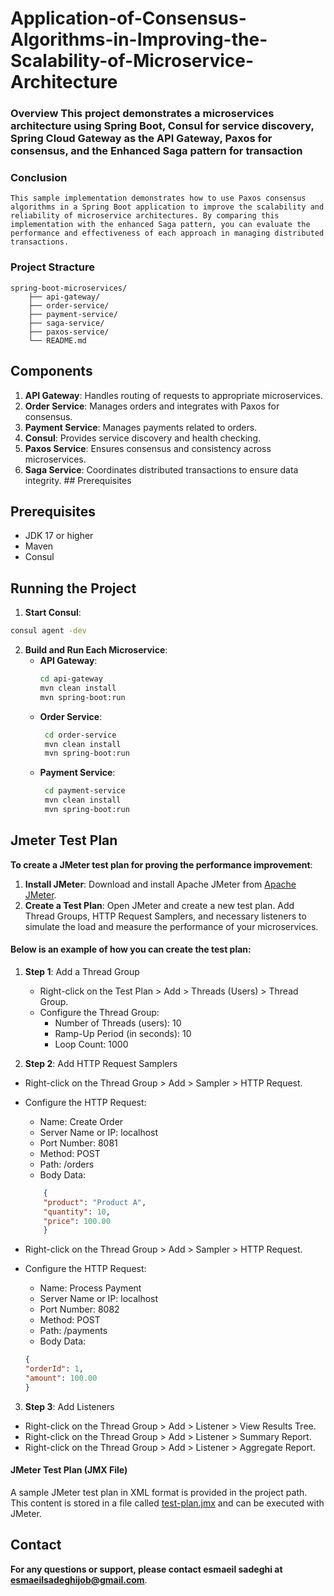 ﻿# Application-of-Consensus-Algorithms-in-Improving-the-Scalability-of-Microservice-Architecture

### Overview This project demonstrates a microservices architecture using Spring Boot, Consul for service discovery, Spring Cloud Gateway as the API Gateway, Paxos for consensus, and the Enhanced Saga pattern for transaction

### Conclusion
````
This sample implementation demonstrates how to use Paxos consensus algorithms in a Spring Boot application to improve the scalability and reliability of microservice architectures. By comparing this implementation with the enhanced Saga pattern, you can evaluate the performance and effectiveness of each approach in managing distributed transactions.
````

### Project Stracture
````
spring-boot-microservices/
    ├── api-gateway/
    ├── order-service/
    ├── payment-service/
    ├── saga-service/
    ├── paxos-service/
    └── README.md
````

## Components 
1. **API Gateway**: Handles routing of requests to appropriate microservices. 
2. **Order Service**: Manages orders and integrates with Paxos for consensus. 
3. **Payment Service**: Manages payments related to orders. 
4. **Consul**: Provides service discovery and health checking. 
5. **Paxos Service**: Ensures consensus and consistency across microservices. 
6. **Saga Service**: Coordinates distributed transactions to ensure data integrity. ## Prerequisites


## Prerequisites 
- JDK 17 or higher 
- Maven 
- Consul 

## Running the Project 
1. **Start Consul**: 
````sh 
consul agent -dev 
````

2. **Build and Run Each Microservice**: 
   - **API Gateway**: 
        ```sh
        cd api-gateway
        mvn clean install
        mvn spring-boot:run
      ``` 
   - **Order Service**: 
       ```sh
        cd order-service
        mvn clean install
        mvn spring-boot:run
      ``` 
   - **Payment Service**: 
       ```sh
        cd payment-service
        mvn clean install
        mvn spring-boot:run
      ```

## Jmeter Test Plan
**To create a JMeter test plan for proving the performance improvement**:
1. **Install JMeter**: Download and install Apache JMeter from [Apache JMeter](https://jmeter.apache.org/download_jmeter.cgi).
2. **Create a Test Plan**: Open JMeter and create a new test plan. Add Thread Groups, HTTP Request Samplers, and necessary listeners to simulate the load and measure the performance of your microservices.

#### Below is an example of how you can create the test plan:
1. **Step 1**: Add a Thread Group
   * Right-click on the Test Plan > Add > Threads (Users) > Thread Group.
   * Configure the Thread Group:
     - Number of Threads (users): 10
     - Ramp-Up Period (in seconds): 10
     - Loop Count: 1000

2. **Step 2**: Add HTTP Request Samplers
* Right-click on the Thread Group > Add > Sampler > HTTP Request.
* Configure the HTTP Request:
     - Name: Create Order
     - Server Name or IP: localhost
     - Port Number: 8081
     - Method: POST
     - Path: /orders
     - Body Data:
    ````json
        {
        "product": "Product A",
        "quantity": 10,
        "price": 100.00
        }
    ````

* Right-click on the Thread Group > Add > Sampler > HTTP Request.
* Configure the HTTP Request:
     - Name: Process Payment
     - Server Name or IP: localhost
     - Port Number: 8082
     - Method: POST
     - Path: /payments
     - Body Data:
    ```json
    {
    "orderId": 1,
    "amount": 100.00
    }
    ````

3. **Step 3**: Add Listeners
* Right-click on the Thread Group > Add > Listener > View Results Tree.
* Right-click on the Thread Group > Add > Listener > Summary Report.
* Right-click on the Thread Group > Add > Listener > Aggregate Report.

#### JMeter Test Plan (JMX File)
A sample JMeter test plan in XML format is provided in the project path. 
This content is stored in a file called [test-plan.jmx](https://github.com/esmaeilsadeghijob/Application-of-Consensus-Algorithms-in-Improving-the-Scalability-of-Microservice-Architecture/blob/main/test-plan.jmx) and can be executed with JMeter.



## Contact
**For any questions or support, please contact esmaeil sadeghi at [esmaeilsadeghijob@gmail.com](mailto:esmaeilsadeghijob@gmail.com)**.
